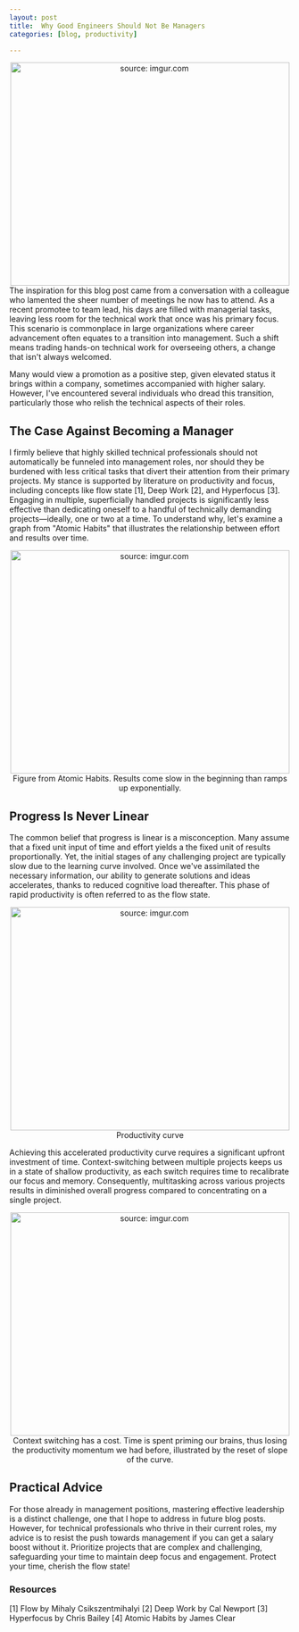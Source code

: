 ```yaml
---
layout: post
title:  Why Good Engineers Should Not Be Managers
categories: [blog, productivity]

---
```


<div style="text-align: center;">
    <a href="https://i.imgur.com/pZEXDpQ.png"><img src="https://i.imgur.com/pZEXDpQ.png" title="source: imgur.com" width="500" height="400"/></a>
    <figcaption>
    </figcaption>
</div>
The inspiration for this blog post came from a conversation with a colleague who lamented the sheer number of meetings he now has to attend. As a recent promotee to team lead, his days are filled with managerial tasks, leaving less room for the technical work that once was his primary focus. This scenario is commonplace in large organizations where career advancement often equates to a transition into management. Such a shift means trading hands-on technical work for overseeing others, a change that isn't always welcomed.

Many would view a promotion as a positive step, given elevated status it brings within a company, sometimes accompanied with higher salary. However, I've encountered several individuals who dread this transition, particularly those who relish the technical aspects of their roles.

## The Case Against Becoming a Manager

I firmly believe that highly skilled technical professionals should not automatically be funneled into management roles, nor should they be burdened with less critical tasks that divert their attention from their primary projects. My stance is supported by literature on productivity and focus, including concepts like flow state [1], Deep Work [2], and Hyperfocus [3]. Engaging in multiple, superficially handled projects is significantly less effective than dedicating oneself to a handful of technically demanding projects—ideally, one or two at a time. To understand why, let's examine a graph from "Atomic Habits" that illustrates the relationship between effort and results over time.

<!-- ![AtomicHabits_figure](https://duddhawork.com/wp-content/uploads/image-26.png) -->
<div style="text-align: center;">
    <a href="https://duddhawork.com/wp-content/uploads/image-26.png"><img src="https://duddhawork.com/wp-content/uploads/image-26.png" title="source: imgur.com" width="500" height="400"/></a>
    <figcaption>
    Figure from Atomic Habits. Results come slow in the beginning than ramps up exponentially.
    </figcaption>
</div>

## Progress Is Never Linear

The common belief that progress is linear is a misconception. Many assume that a fixed unit input of time and effort yields a the fixed unit of results proportionally. Yet, the initial stages of any challenging project are typically slow due to the learning curve involved. Once we've assimilated the necessary information, our ability to generate solutions and ideas accelerates, thanks to reduced cognitive load thereafter. This phase of rapid productivity is often referred to as the flow state.

<!-- ![Productivity_slope](https://i.imgur.com/QBLTOcd.png) -->
<div style="text-align: center;">
    <a href="https://imgur.com/QBLTOcd"><img src="https://i.imgur.com/QBLTOcd.png" title="source: imgur.com" width="500" height="400"/></a>
    <figcaption>Productivity curve</figcaption>
</div>

Achieving this accelerated productivity curve requires a significant upfront investment of time. Context-switching between multiple projects keeps us in a state of shallow productivity, as each switch requires time to recalibrate our focus and memory. Consequently, multitasking across various projects results in diminished overall progress compared to concentrating on a single project.

<!-- ![Context_switching](https://i.imgur.com/SC8njLK.png) -->
<div style="text-align: center;">
    <a href="https://imgur.com/SC8njLK"><img src="https://i.imgur.com/SC8njLK.png" title="source: imgur.com" width="500" height="400"/></a>
    <figcaption>Context switching has a cost. Time is spent priming our brains, thus losing the productivity momentum we had before, illustrated by the reset of slope of the curve.</figcaption>
</div>

## Practical Advice

For those already in management positions, mastering effective leadership is a distinct challenge, one that I hope to address in future blog posts. However, for technical professionals who thrive in their current roles, my advice is to resist the push towards management if you can get a salary boost without it. Prioritize projects that are complex and challenging, safeguarding your time to maintain deep focus and engagement. Protect your time, cherish the flow state!

### Resources
[1] Flow by Mihaly Csikszentmihalyi
[2] Deep Work by Cal Newport
[3] Hyperfocus by Chris Bailey
[4] Atomic Habits by James Clear
